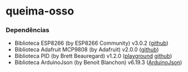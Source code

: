 # queima-osso

### Dependências

- Biblioteca ESP8266 (by ESP8266 Community) v3.0.2 ([github](https://github.com/esp8266/Arduino))
- Biblioteca Adafruit MCP9808 (by Adafruit) v2.0.0 ([github](https://github.com/adafruit/Adafruit_MCP9808_Library))
- Biblioteca PID (by Brett Beauregard) v1.2.0 ([playground](https://playground.arduino.cc/Code/PIDLibrary/) [github](https://github.com/br3ttb/Arduino-PID-Library))
- Biblioteca ArduinoJson (by Benoit Blanchon) v6.19.3 ([ArduinoJson](https://arduinojson.org/?utm_source=meta&utm_medium=library.properties))